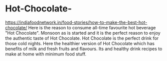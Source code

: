 # Hot-Chocolate-
https://indiafoodnetwork.in/food-stories/how-to-make-the-best-hot-chocolate/ Here is the reason to consume all-time favourite hot beverage "Hot Chocolate".  Monsoon as is started and it is the perfect reason to enjoy the authentic taste of Hot Chocolate. Hot Chocolate is the perfect drink for those cold nights. Here the healthier version of Hot Chocolate which has benefits of milk and fresh fruits and flavours. Its and healthy drink recipes to make at home with minimum food stuff.
